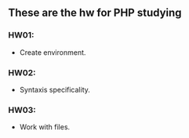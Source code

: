 ## These are the hw for PHP studying

### HW01:

-   Create environment.

### HW02:

-   Syntaxis specificality.

### HW03:

-   Work with files.
